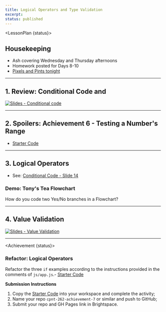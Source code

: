 ```yaml
---
title: Logical Operators and Type Validation
excerpt: 
status: published
---
```

<script>
	import Homework from "$lib/components/Homework.svelte";
	import LessonPlan from "$lib/components/LessonPlan.svelte";
	import LabTime from "$lib/components/LabTime.svelte";
	import Achievement from "$lib/components/Achievement.svelte";
</script>

<LessonPlan {status}>

## Housekeeping
- Ash covering Wednesday and Thursday afternoons
- Homework posted for Days 8-10
- [Pixels and Pints tonight](https://www.meetup.com/pxandpints/events/291107620/)

---

## 1. Review: Conditional Code and 
[![Slides - Conditional code](/images/slides/js-conditional-code.png)](https://sait-wbdv.github.io/slides/w23/cpnt-262/js-conditional-code.html)

---

## 2. Spoilers: Achievement 6 - Testing a Number's Range
- [Starter Code](https://github.com/sait-wbdv/dailies-w23/tree/main/2023-02-17-conditional-code/01-achievement-6-starter)


---

## 3. Logical Operators
- See: [Conditional Code - Slide 14](https://sait-wbdv.github.io/slides/w23/cpnt-262/js-conditional-code.html#/14)

### Demo: Tony's Tea Flowchart
How do you code two Yes/No branches in a Flowchart?

---

## 4. Value Validation
[![Slides - Value Validation](/images/slides/js-value-validation.png)](https://sait-wbdv.github.io/slides/w23/cpnt-262/js-value-validation.html)


</LessonPlan>

---

<Achievement {status}>

### Refactor: Logical Operators
Refactor the three `if` examples according to the instructions provided in the comments of `js/app.js`.- [Starter Code](https://github.com/sait-wbdv/dailies-w23/tree/main/2023-02-21-logical-operators/02-achievement-7-starter)

**Submission Instructions**
1. Copy the [Starter Code](https://github.com/sait-wbdv/dailies-w23/tree/main/2023-02-21-logical-operators/02-achievement-7-starter) into your workspace and complete the activity;
2. Name your repo `cpnt-262-achievement-7` or similar and push to GitHub;
3. Submit your repo and GH Pages link in Brightspace.

</Achievement>